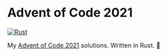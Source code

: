# Advent of Code 2021
[![Rust](https://github.com/miged/adventofcode-2021/actions/workflows/rust.yml/badge.svg)](https://github.com/miged/adventofcode-2021/actions/workflows/rust.yml)

My [Advent of Code 2021](https://adventofcode.com/2021) solutions. Written in Rust. 🦀
